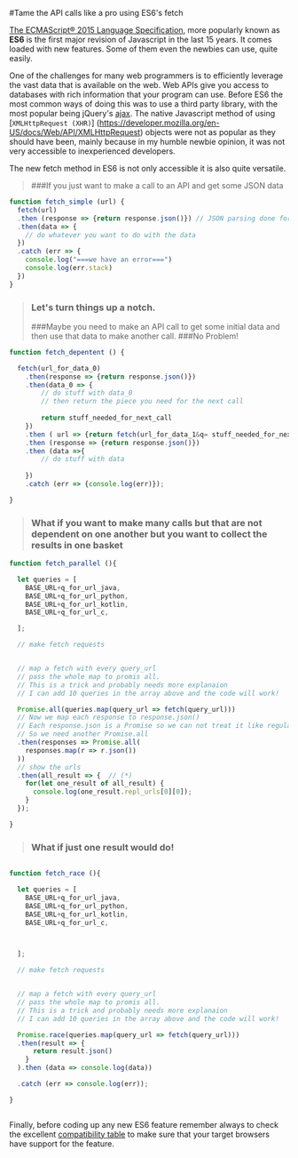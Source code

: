 #Tame the API calls like a pro using ES6's fetch

[The ECMAScript® 2015 Language Specification](http://www.ecma-international.org/ecma-262/6.0/), more popularly known as **ES6** is the first major revision of Javascript in the last 15 years. It comes loaded with new features. Some of them even the newbies can use, quite easily.

One of the challenges for many web programmers is to efficiently leverage the vast data that is available on the web. Web APIs give you access to databases with rich information that your program can use. Before ES6 the most common ways of doing this was to use a third party library, with the most popular being jQuery's [ajax](http://api.jquery.com/jquery.ajax/). The native Javascript method of using  [`XMLHttpRequest (XHR)`] (https://developer.mozilla.org/en-US/docs/Web/API/XMLHttpRequest) objects were not as popular as they should have been, mainly because in my humble newbie opinion, it was not very accessible to inexperienced developers. 

The new fetch method in ES6 is not only accessible it is also quite versatile. 


> ###If you just want to make a call to an API and get some JSON data

```javascript
function fetch_simple (url) {
  fetch(url)
  .then (response => {return response.json()}) // JSON parsing done for you
  .then(data => {
  	// do whatever you want to do with the data
  })
  .catch (err => {
    console.log("===we have an error===")
    console.log(err.stack)
  })
}
```

> ### Let's turn things up a notch. 
> ###Maybe you need to make an API call to get some initial data and then use that data to make another call. 
> ###No Problem!

```javascript
function fetch_depentent () {

  fetch(url_for_data_0)
    .then(response => {return response.json()})
    .then(data_0 => {
    	// do stuff with data_0 
    	// then return the piece you need for the next call
    	
    	return stuff_needed_for_next_call
    })
    .then ( url => {return fetch(url_for_data_1&q= stuff_needed_for_next_call)})
    .then (response => {return response.json()})
    .then (data =>{ 
    	// do stuff with data
    
    })
    .catch (err => {console.log(err)});

}

```

> ### What if you want to make many calls but that are not dependent on one another but you want to collect the results in one basket

```javascript
function fetch_parallel (){

  let queries = [
    BASE_URL+q_for_url_java,
    BASE_URL+q_for_url_python,
    BASE_URL+q_for_url_kotlin,
    BASE_URL+q_for_url_c,

  ];

  // make fetch requests


  // map a fetch with every query_url
  // pass the whole map to promis all.
  // This is a trick and probably needs more explanaion
  // I can add 10 queries in the array above and the code will work!

  Promise.all(queries.map(query_url => fetch(query_url)))
  // Now we map each response to response.json()
  // Each response.json is a Promise so we can not treat it like regular data
  // So we need another Promise.all
  .then(responses => Promise.all(
    responses.map(r => r.json())
  ))
  // show the urls
  .then(all_result => {  // (*)
    for(let one_result of all_result) {
      console.log(one_result.repl_urls[0][0]);
    }
  });

}

```



> ### What if just one result would do!

```javascript

function fetch_race (){

  let queries = [
    BASE_URL+q_for_url_java,
    BASE_URL+q_for_url_python,
    BASE_URL+q_for_url_kotlin,
    BASE_URL+q_for_url_c,



  ];

  // make fetch requests


  // map a fetch with every query_url
  // pass the whole map to promis all.
  // This is a trick and probably needs more explanaion
  // I can add 10 queries in the array above and the code will work!

  Promise.race(queries.map(query_url => fetch(query_url)))
  .then(result => {
      return result.json()
    }
  ).then (data => console.log(data))

  .catch (err => console.log(err));

}



``` 
Finally, before coding up any new ES6 feature remember always to check the excellent [compatibility table](http://kangax.github.io/compat-table/es6/) to make sure that your target browsers have support for the feature.
 







